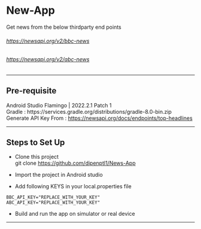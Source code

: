 # New-App
Get news from the below thirdparty end points 
###### https://newsapi.org/v2/bbc-news
###### https://newsapi.org/v2/abc-news

----------------
## Pre-requisite

Android Studio Flamingo | 2022.2.1 Patch 1   
Gradle : https\://services.gradle.org/distributions/gradle-8.0-bin.zip  
Generate API Key From : https://newsapi.org/docs/endpoints/top-headlines

----------------
## Steps to Set Up

* Clone this project   
git clone https://github.com/dipenptl1/News-App 

* Import the project in Android studio 

* Add following KEYS in your local.properties file  
``` 
BBC_API_KEY="REPLACE_WITH_YOUR_KEY"
ABC_API_KEY="REPLACE_WITH_YOUR_KEY"
```
* Build and run the app on simulator or real device
----------------
